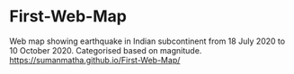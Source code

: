 # First-Web-Map
Web map showing earthquake in Indian subcontinent from 18 July 2020 to 10 October 2020. Categorised based on magnitude.
https://sumanmatha.github.io/First-Web-Map/
